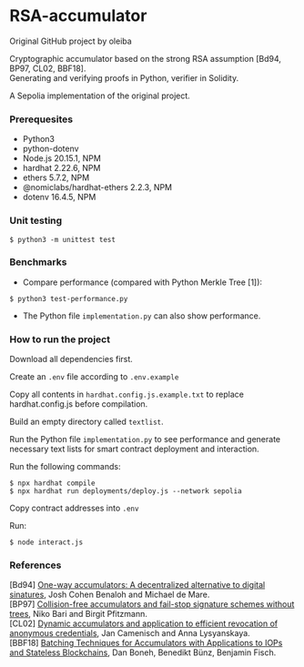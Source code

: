 # RSA-accumulator
Original GitHub project by oleiba

Cryptographic accumulator based on the strong RSA assumption [Bd94, BP97, CL02, BBF18].<br>
Generating and verifying proofs in Python, verifier in Solidity.<br>

A Sepolia implementation of the original project.

### Prerequesites

* Python3
* python-dotenv
* Node.js 20.15.1, NPM
* hardhat 2.22.6, NPM
* ethers 5.7.2, NPM
* @nomiclabs/hardhat-ethers 2.2.3, NPM
* dotenv 16.4.5, NPM

### Unit testing

`$ python3 -m unittest test`

### Benchmarks

* Compare performance (compared with Python Merkle Tree [1]):
```
$ python3 test-performance.py
```

* The Python file `implementation.py` can also show performance.

### How to run the project

Download all dependencies first.

Create an `.env` file according to `.env.example`

Copy all contents in `hardhat.config.js.example.txt` to replace hardhat.config.js before compilation.

Build an empty directory called `textlist`.

Run the Python file `implementation.py` to see performance and generate necessary text lists for smart contract deployment and interaction.

Run the following commands:

```
$ npx hardhat compile
$ npx hardhat run deployments/deploy.js --network sepolia
```

Copy contract addresses into `.env`

Run:

```
$ node interact.js
```


### References

[Bd94] [One-way accumulators: A decentralized
alternative to digital sinatures](https://link.springer.com/content/pdf/10.1007/3-540-48285-7_24.pdf), Josh Cohen Benaloh and Michael de Mare.<br> 
[BP97] [Collision-free accumulators and fail-stop signature
schemes without trees](https://link.springer.com/content/pdf/10.1007/3-540-69053-0_33.pdf), Niko Bari and Birgit Pfitzmann. <br>
[CL02] [Dynamic accumulators and application to
efficient revocation of anonymous credentials](https://link.springer.com/content/pdf/10.1007/3-540-45708-9_5.pdf), Jan Camenisch and Anna Lysyanskaya. <br>
[BBF18] [Batching Techniques for Accumulators with Applications to IOPs and Stateless Blockchains](https://eprint.iacr.org/2018/1188.pdf), Dan Boneh, Benedikt Bünz, Benjamin Fisch.<br>
